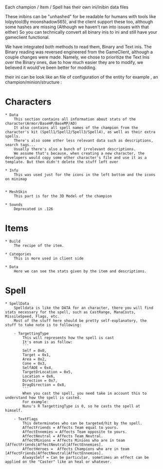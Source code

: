 Each champion / Item / Spell has their own ini/inibin data files 

These inibins can be "unhashed" for be readable for humans with tools like lolpytool(By moonshadow565), and the client support these too, although some hashes are missing (Although we haven't ran into issues with that either)
So you can technically convert all binary inis to ini and still have your gameclient functional.

We have integrated both methods to read them, Binary and Text inis.
The Binary reading was reversed engineered from the GameClient, although a couple changes were made.
Namely, we chose to prioritize the Text Inis over the Binary ones, due to how much easier they are to modify, we believed it would've been better for modding.

their ini can be look like an file of configuration of the entity 
for example  , an champion/minion/structure : 

# Characters

	* Data
		This section contains all information about stats of the character(Armor/BaseHP/BaseMP/AD)
		It also contains all spell names of the champion from the character's kit (Spell1/Spell2/Spell3/Spell4), as well as their extra spells.
		There's also some other less relevant data such as descriptions, search tags...
		Usually there's also a bunch of irrelevant descriptions.
		We assume that's because, when creating a new character, the developers would copy some other character's file and use it as a template. But then didn't delete the stuff left over

	* Info
		This was used just for the icons in the left bottom and the icons on minimap 


	* MeshSkin
		This part is for the 3D Model of the champion 

	* Sounds
		Deprecated in .126

# Items

	* Build
		The recipe of the item. 

	* Categories
		This is more used in client side 

	* Data
		Here we can see the stats given by the item and descriptions.

# Spell

	* SpellData
		Spelldata is like the DATA for an character, there you will find stats necessary for the spell, such as CastRange, ManaCosts, MissileSpeed, Flags, etc.
		Most of the stuff here should be pretty self-explanatory, the stuff to take note is to following:

		- TargettingType
			This will represents how the spell is cast 
			It's enum is as follow:
			```
			Self = 0x0,
			Target = 0x1,
			Area = 0x2,
			Cone = 0x3,
			SelfAOE = 0x4,
			TargetOrLocation = 0x5,
			Location = 0x6,
			Direction = 0x7,
			DragDirection = 0x8,
			```
			When you cast the spell, you need take in account this to understand how the spell is casted.
			For example:
			Nunu's R TargettingType is 0, so he casts the spell at himself.

		- TextFlags
			This determinates who can be targeted/hit by the spell.
			AffectFriends = Affects Team equal to yours.
			AffectEnnemies = Affects Team opposite to yours.
			AffectNeutral = Affects Team_Neutral.
			AffectMinions = Affects Minions who are in team [AffectFriends|AffectNeutral|AffectEnnemies].
			AffectHeroes =  Affects Champions who are in team [AffectFriends|AffectNeutral|AffectEnnemies].
			AlwaysSelf = Can be particular, sometimes an effect can be applied on the "Caster" like an heal or whatever.